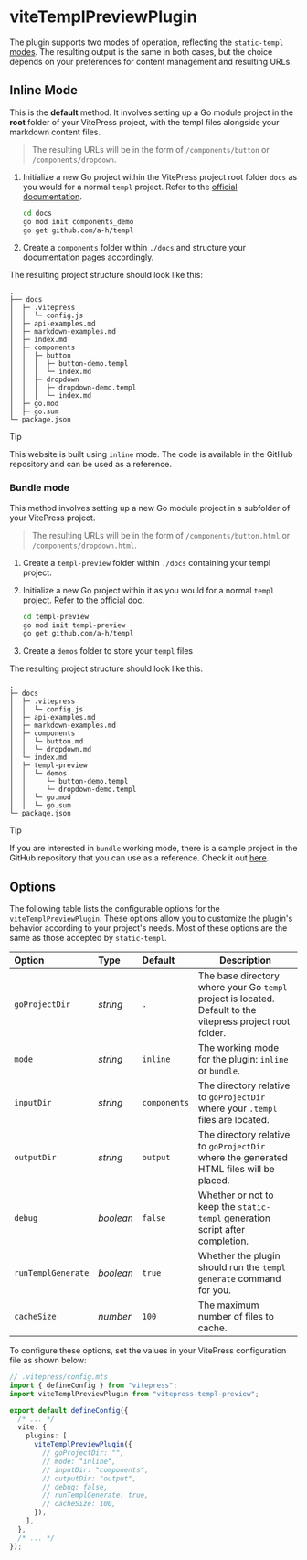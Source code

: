# viteTemplPreviewPlugin

The plugin supports two modes of operation, reflecting the `static-templ` [modes](https://github.com/nokacper24/static-templ?tab=readme-ov-file#modes). The resulting output is the same in both cases, but the choice depends on your preferences for content management and resulting URLs.

## Inline Mode

This is the **default** method. It involves setting up a Go module project in the **root** folder of your VitePress project, with the templ files alongside your markdown content files.

> The resulting URLs will be in the form of `/components/button` or `/components/dropdown`.

1. Initialize a new Go project within the VitePress project root folder `docs` as you would for a normal `templ` project. Refer to the [official documentation](https://templ.guide/quick-start/creating-a-simple-templ-component).

   ```bash
   cd docs
   go mod init components_demo
   go get github.com/a-h/templ
   ```

2. Create a `components` folder within `./docs` and structure your documentation pages accordingly.

The resulting project structure should look like this:

```bash{8-16}
.
├── docs
│  ├─ .vitepress
│  │  └─ config.js
│  ├─ api-examples.md
│  ├─ markdown-examples.md
│  ├─ index.md
│  ├─ components
│  │  ├─ button
│  │  │  ├─ button-demo.templ
│  │  │  └─ index.md
│  │  ├─ dropdown
│  │  │  ├─ dropdown-demo.templ
│  │  │  └─ index.md
│  ├─ go.mod
│  ├─ go.sum
└─ package.json
```

> [!TIP]
> This website is built using `inline` mode. The code is available in the GitHub repository and can be used as a reference.

### Bundle mode

This method involves setting up a new Go module project in a subfolder of your VitePress project.

> The resulting URLs will be in the form of `/components/button.html` or `/components/dropdown.html`.

1. Create a `templ-preview` folder within `./docs` containing your templ project.
2. Initialize a new Go project within it as you would for a normal `templ` project. Refer to the [official doc](https://templ.guide/quick-start/creating-a-simple-templ-component).

   ```bash
   cd templ-preview
   go mod init templ-preview
   go get github.com/a-h/templ
   ```

3. Create a `demos` folder to store your `templ` files

The resulting project structure should look like this:

```bash{11-16}
.
├─ docs
│  ├─ .vitepress
│  │  └─ config.js
│  ├─ api-examples.md
│  ├─ markdown-examples.md
│  ├─ components
│  │  └─ button.md
│  │  └─ dropdown.md
│  └─ index.md
│  ├─ templ-preview
│  │  └─ demos
│  │     └─ button-demo.templ
│  │     └─ dropdown-demo.templ
│  │  └─ go.mod
│  │  └─ go.sum
└─ package.json
```

> [!TIP]
> If you are interested in `bundle` working mode, there is a sample project in the GitHub repository that you can use as a reference. Check it out [here](https://github.com/indaco/vitepress-templ-preview/_examples/).

## Options

The following table lists the configurable options for the `viteTemplPreviewPlugin`. These options allow you to customize the plugin's behavior according to your project's needs. Most of these options are the same as those accepted by `static-templ`.

| Option             | Type      | Default      | Description                                                                                                |
| :----------------- | :-------- | :----------- | ---------------------------------------------------------------------------------------------------------- |
| `goProjectDir`     | _string_  | `.`          | The base directory where your Go `templ` project is located. Default to the vitepress project root folder. |
| `mode`             | _string_  | `inline`     | The working mode for the plugin: `inline` or `bundle`.                                                     |
| `inputDir`         | _string_  | `components` | The directory relative to `goProjectDir` where your `.templ` files are located.                            |
| `outputDir`        | _string_  | `output`     | The directory relative to `goProjectDir` where the generated HTML files will be placed.                    |
| `debug`            | _boolean_ | `false`      | Whether or not to keep the `static-templ` generation script after completion.                              |
| `runTemplGenerate` | _boolean_ | `true`       | Whether the plugin should run the `templ generate` command for you.                                        |
| `cacheSize`        | _number_  | `100`        | The maximum number of files to cache.                                                                      |

To configure these options, set the values in your VitePress configuration file as shown below:

```ts
// .vitepress/config.mts
import { defineConfig } from "vitepress";
import viteTemplPreviewPlugin from "vitepress-templ-preview";

export default defineConfig({
  /* ... */
  vite: {
    plugins: [
      viteTemplPreviewPlugin({
        // goProjectDir: "",
        // mode: "inline",
        // inputDir: "components",
        // outputDir: "output",
        // debug: false,
        // runTemplGenerate: true,
        // cacheSize: 100,
      }),
    ],
  },
  /* ... */
});
```
